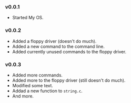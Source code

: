### v0.0.1
* Started My OS.

### v0.0.2
* Added a floppy driver (doesn't do much).
* Added a new command to the command line.
* Added currently unused commands to the floppy driver.

### v0.0.3
* Added more commands.
* Added more to the floppy driver (still doesn't do much).
* Modified some text.
* Addad a new function to `string.c`.
* And more.
